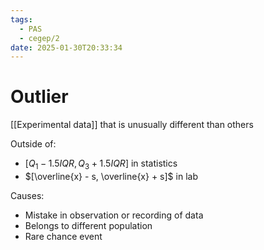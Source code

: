 ```yaml
---
tags:
  - PAS
  - cegep/2
date: 2025-01-30T20:33:34
---
```


# Outlier

[[Experimental data]] that is unusually different than others

Outside of:

- $[Q_1 - 1.5IQR, Q_3 + 1.5IQR]$ in statistics
- $[\overline{x} - s, \overline{x} + s]$ in lab

Causes:

- Mistake in observation or recording of data
- Belongs to different population
- Rare chance event